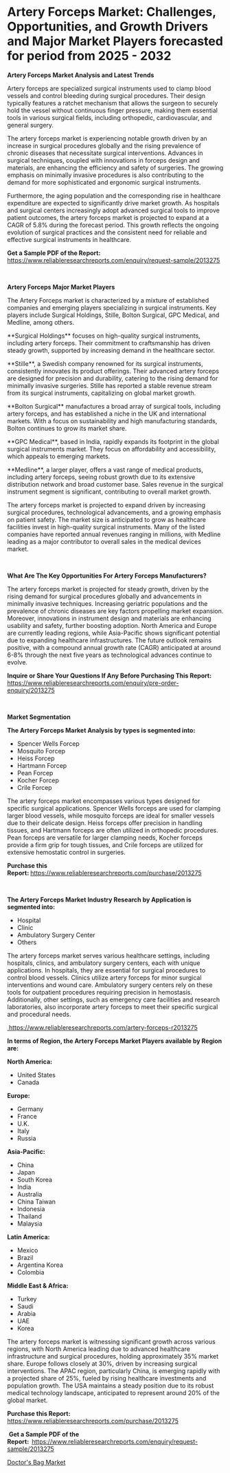 <p><h1>Artery Forceps Market: Challenges, Opportunities, and Growth Drivers and Major Market Players forecasted for period from 2025 - 2032</h1></p><p><strong>Artery Forceps Market Analysis and Latest Trends</strong></p>
<p><p>Artery forceps are specialized surgical instruments used to clamp blood vessels and control bleeding during surgical procedures. Their design typically features a ratchet mechanism that allows the surgeon to securely hold the vessel without continuous finger pressure, making them essential tools in various surgical fields, including orthopedic, cardiovascular, and general surgery.</p><p>The artery forceps market is experiencing notable growth driven by an increase in surgical procedures globally and the rising prevalence of chronic diseases that necessitate surgical interventions. Advances in surgical techniques, coupled with innovations in forceps design and materials, are enhancing the efficiency and safety of surgeries. The growing emphasis on minimally invasive procedures is also contributing to the demand for more sophisticated and ergonomic surgical instruments.</p><p>Furthermore, the aging population and the corresponding rise in healthcare expenditure are expected to significantly drive market growth. As hospitals and surgical centers increasingly adopt advanced surgical tools to improve patient outcomes, the artery forceps market is projected to expand at a CAGR of 5.8% during the forecast period. This growth reflects the ongoing evolution of surgical practices and the consistent need for reliable and effective surgical instruments in healthcare.</p></p>
<p><strong>Get a Sample PDF of the Report:&nbsp;</strong> <a href="https://www.reliableresearchreports.com/enquiry/request-sample/2013275?utm_campaign=2652&utm_medium=2&utm_source=Github&utm_content=ia&utm_term=04032025&utm_id=artery-forceps">https://www.reliableresearchreports.com/enquiry/request-sample/2013275</a></p>
<p>&nbsp;</p>
<p><strong>Artery Forceps Major Market Players</strong></p>
<p><p>The Artery Forceps market is characterized by a mixture of established companies and emerging players specializing in surgical instruments. Key players include Surgical Holdings, Stille, Bolton Surgical, GPC Medical, and Medline, among others.</p><p>**Surgical Holdings** focuses on high-quality surgical instruments, including artery forceps. Their commitment to craftsmanship has driven steady growth, supported by increasing demand in the healthcare sector.</p><p>**Stille**, a Swedish company renowned for its surgical instruments, consistently innovates its product offerings. Their advanced artery forceps are designed for precision and durability, catering to the rising demand for minimally invasive surgeries. Stille has reported a stable revenue stream from its surgical instruments, capitalizing on global market growth.</p><p>**Bolton Surgical** manufactures a broad array of surgical tools, including artery forceps, and has established a niche in the UK and international markets. With a focus on sustainability and high manufacturing standards, Bolton continues to grow its market share.</p><p>**GPC Medical**, based in India, rapidly expands its footprint in the global surgical instruments market. They focus on affordability and accessibility, which appeals to emerging markets.</p><p>**Medline**, a larger player, offers a vast range of medical products, including artery forceps, seeing robust growth due to its extensive distribution network and broad customer base. Sales revenue in the surgical instrument segment is significant, contributing to overall market growth.</p><p>The artery forceps market is projected to expand driven by increasing surgical procedures, technological advancements, and a growing emphasis on patient safety. The market size is anticipated to grow as healthcare facilities invest in high-quality surgical instruments. Many of the listed companies have reported annual revenues ranging in millions, with Medline leading as a major contributor to overall sales in the medical devices market.</p></p>
<p>&nbsp;</p>
<p><strong>What Are The Key Opportunities For Artery Forceps Manufacturers?</strong></p>
<p><p>The artery forceps market is projected for steady growth, driven by the rising demand for surgical procedures globally and advancements in minimally invasive techniques. Increasing geriatric populations and the prevalence of chronic diseases are key factors propelling market expansion. Moreover, innovations in instrument design and materials are enhancing usability and safety, further boosting adoption. North America and Europe are currently leading regions, while Asia-Pacific shows significant potential due to expanding healthcare infrastructures. The future outlook remains positive, with a compound annual growth rate (CAGR) anticipated at around 6-8% through the next five years as technological advances continue to evolve.</p></p>
<p><strong>Inquire or Share Your Questions If Any Before Purchasing This Report:</strong> <a href="https://www.reliableresearchreports.com/enquiry/pre-order-enquiry/2013275?utm_campaign=2652&utm_medium=2&utm_source=Github&utm_content=ia&utm_term=04032025&utm_id=artery-forceps">https://www.reliableresearchreports.com/enquiry/pre-order-enquiry/2013275</a></p>
<p>&nbsp;</p>
<p><strong>Market Segmentation</strong></p>
<p><strong>The Artery Forceps Market Analysis by types is segmented into:</strong></p>
<p><ul><li>Spencer Wells Forcep</li><li>Mosquito Forcep</li><li>Heiss Forcep</li><li>Hartmann Forcep</li><li>Pean Forcep</li><li>Kocher Forcep</li><li>Crile Forcep</li></ul></p>
<p><p>The artery forceps market encompasses various types designed for specific surgical applications. Spencer Wells forceps are used for clamping larger blood vessels, while mosquito forceps are ideal for smaller vessels due to their delicate design. Heiss forceps offer precision in handling tissues, and Hartmann forceps are often utilized in orthopedic procedures. Pean forceps are versatile for larger clamping needs, Kocher forceps provide a firm grip for tough tissues, and Crile forceps are utilized for extensive hemostatic control in surgeries.</p></p>
<p><strong>Purchase this Report:&nbsp;</strong><a href="https://www.reliableresearchreports.com/purchase/2013275?utm_campaign=2652&utm_medium=2&utm_source=Github&utm_content=ia&utm_term=04032025&utm_id=artery-forceps">https://www.reliableresearchreports.com/purchase/2013275</a></p>
<p>&nbsp;</p>
<p><strong>The Artery Forceps Market Industry Research by Application is segmented into:</strong></p>
<p><ul><li>Hospital</li><li>Clinic</li><li>Ambulatory Surgery Center</li><li>Others</li></ul></p>
<p><p>The artery forceps market serves various healthcare settings, including hospitals, clinics, and ambulatory surgery centers, each with unique applications. In hospitals, they are essential for surgical procedures to control blood vessels. Clinics utilize artery forceps for minor surgical interventions and wound care. Ambulatory surgery centers rely on these tools for outpatient procedures requiring precision in hemostasis. Additionally, other settings, such as emergency care facilities and research laboratories, also incorporate artery forceps to meet their specific surgical and procedural needs.</p></p>
<p><a href="https://www.reliableresearchreports.com/artery-forceps-r2013275?utm_campaign=2652&utm_medium=2&utm_source=Github&utm_content=ia&utm_term=04032025&utm_id=artery-forceps">&nbsp;https://www.reliableresearchreports.com/artery-forceps-r2013275</a></p>
<p><strong>In terms of Region, the Artery Forceps Market Players available by Region are:</strong></p>
<p>
    <p> <strong> North America: </strong>
        <ul>
            <li>United States</li>
            <li>Canada</li>
        </ul>
        </p> 
    <p> <strong> Europe: </strong>
        <ul>
            <li>Germany</li>
            <li>France</li>
            <li>U.K.</li>
            <li>Italy</li>
            <li>Russia</li>
        </ul>
        </p> 
    <p> <strong> Asia-Pacific: </strong>
        <ul>
            <li>China</li>
            <li>Japan</li>
            <li>South Korea</li>
            <li>India</li>
            <li>Australia</li>
            <li>China Taiwan</li>
            <li>Indonesia</li>
            <li>Thailand</li>
            <li>Malaysia</li>
        </ul>
        </p> 
    <p> <strong> Latin America: </strong>
        <ul>
            <li>Mexico</li>
            <li>Brazil</li>
            <li>Argentina Korea</li>
            <li>Colombia</li>
        </ul>
        </p> 
    <p> <strong> Middle East & Africa: </strong>
        <ul>
            <li>Turkey</li>
            <li>Saudi</li>
            <li>Arabia</li>
            <li>UAE</li>
            <li>Korea</li>
        </ul>
    </p>
    </p>
<p><p>The artery forceps market is witnessing significant growth across various regions, with North America leading due to advanced healthcare infrastructure and surgical procedures, holding approximately 35% market share. Europe follows closely at 30%, driven by increasing surgical interventions. The APAC region, particularly China, is emerging rapidly with a projected share of 25%, fueled by rising healthcare investments and population growth. The USA maintains a steady position due to its robust medical technology landscape, anticipated to represent around 20% of the global market.</p></p>
<p><strong>Purchase this Report: </strong><a href="https://www.reliableresearchreports.com/purchase/2013275?utm_campaign=2652&utm_medium=2&utm_source=Github&utm_content=ia&utm_term=04032025&utm_id=artery-forceps">https://www.reliableresearchreports.com/purchase/2013275</a></p>
<p>&nbsp;<strong>Get a Sample PDF of the Report:&nbsp;&nbsp;</strong><a href="https://www.reliableresearchreports.com/enquiry/request-sample/2013275?utm_campaign=2652&utm_medium=2&utm_source=Github&utm_content=ia&utm_term=04032025&utm_id=artery-forceps">https://www.reliableresearchreports.com/enquiry/request-sample/2013275</a></p>
<p><strong></strong></p>
<p><p><a href="https://github.com/chaturberville8181/Market-Research-Report-List-1/blob/main/doctors-bag-market.md?utm_campaign=2652&utm_medium=2&utm_source=Github&utm_content=ia&utm_term=04032025&utm_id=artery-forceps">Doctor's Bag Market</a></p></p>